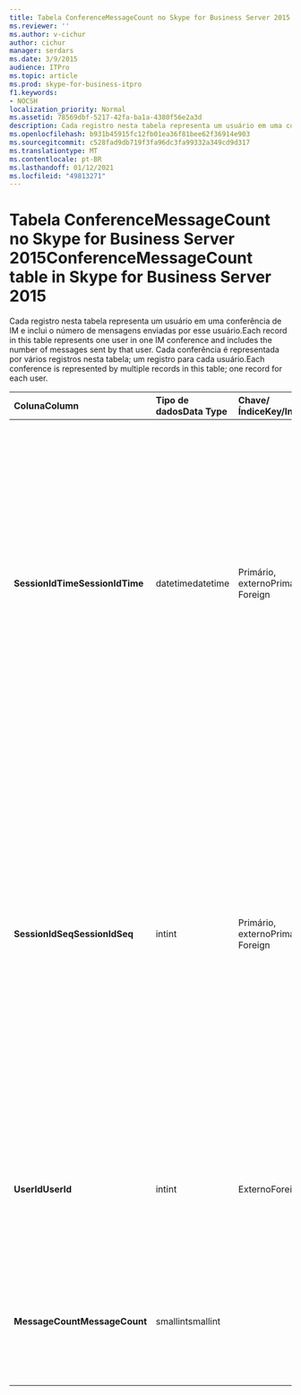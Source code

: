 ```yaml
---
title: Tabela ConferenceMessageCount no Skype for Business Server 2015
ms.reviewer: ''
ms.author: v-cichur
author: cichur
manager: serdars
ms.date: 3/9/2015
audience: ITPro
ms.topic: article
ms.prod: skype-for-business-itpro
f1.keywords:
- NOCSH
localization_priority: Normal
ms.assetid: 78569dbf-5217-42fa-ba1a-4380f56e2a3d
description: Cada registro nesta tabela representa um usuário em uma conferência de IM e inclui o número de mensagens enviadas por esse usuário. Cada conferência é representada por vários registros nesta tabela; um registro para cada usuário.
ms.openlocfilehash: b931b45915fc12fb01ea36f81bee62f36914e903
ms.sourcegitcommit: c528fad9db719f3fa96dc3fa99332a349cd9d317
ms.translationtype: MT
ms.contentlocale: pt-BR
ms.lasthandoff: 01/12/2021
ms.locfileid: "49813271"
---
```

# <a name="conferencemessagecount-table-in-skype-for-business-server-2015"></a><span data-ttu-id="8a138-104">Tabela ConferenceMessageCount no Skype for Business Server 2015</span><span class="sxs-lookup"><span data-stu-id="8a138-104">ConferenceMessageCount table in Skype for Business Server 2015</span></span>
 
<span data-ttu-id="8a138-105">Cada registro nesta tabela representa um usuário em uma conferência de IM e inclui o número de mensagens enviadas por esse usuário.</span><span class="sxs-lookup"><span data-stu-id="8a138-105">Each record in this table represents one user in one IM conference and includes the number of messages sent by that user.</span></span> <span data-ttu-id="8a138-106">Cada conferência é representada por vários registros nesta tabela; um registro para cada usuário.</span><span class="sxs-lookup"><span data-stu-id="8a138-106">Each conference is represented by multiple records in this table; one record for each user.</span></span>
  
|<span data-ttu-id="8a138-107">**Coluna**</span><span class="sxs-lookup"><span data-stu-id="8a138-107">**Column**</span></span>|<span data-ttu-id="8a138-108">**Tipo de dados**</span><span class="sxs-lookup"><span data-stu-id="8a138-108">**Data Type**</span></span>|<span data-ttu-id="8a138-109">**Chave/Índice**</span><span class="sxs-lookup"><span data-stu-id="8a138-109">**Key/Index**</span></span>|<span data-ttu-id="8a138-110">**Detalhes**</span><span class="sxs-lookup"><span data-stu-id="8a138-110">**Details**</span></span>|
|:-----|:-----|:-----|:-----|
|<span data-ttu-id="8a138-111">**SessionIdTime**</span><span class="sxs-lookup"><span data-stu-id="8a138-111">**SessionIdTime**</span></span> <br/> |<span data-ttu-id="8a138-112">datetime</span><span class="sxs-lookup"><span data-stu-id="8a138-112">datetime</span></span>  <br/> |<span data-ttu-id="8a138-113">Primário, externo</span><span class="sxs-lookup"><span data-stu-id="8a138-113">Primary, Foreign</span></span>  <br/> |<span data-ttu-id="8a138-114">Hora da instância da conferência.</span><span class="sxs-lookup"><span data-stu-id="8a138-114">Time of conference instance.</span></span> <span data-ttu-id="8a138-115">Usado em conjunto com **SessionIdSeq para** identificar exclusivamente uma instância de conferência.</span><span class="sxs-lookup"><span data-stu-id="8a138-115">Used in conjunction with **SessionIdSeq** to uniquely identify a conference instance.</span></span> <span data-ttu-id="8a138-116">Consulte a [tabela Conferências no Skype for Business Server 2015](conferences.md) para obter mais informações.</span><span class="sxs-lookup"><span data-stu-id="8a138-116">See the [Conferences table in Skype for Business Server 2015](conferences.md) for more information.</span></span> <br/> |
|<span data-ttu-id="8a138-117">**SessionIdSeq**</span><span class="sxs-lookup"><span data-stu-id="8a138-117">**SessionIdSeq**</span></span> <br/> |<span data-ttu-id="8a138-118">int</span><span class="sxs-lookup"><span data-stu-id="8a138-118">int</span></span>  <br/> |<span data-ttu-id="8a138-119">Primário, externo</span><span class="sxs-lookup"><span data-stu-id="8a138-119">Primary, Foreign</span></span>  <br/> |<span data-ttu-id="8a138-120">Número de ID para identificar a instância da conferência.</span><span class="sxs-lookup"><span data-stu-id="8a138-120">ID number to identify the conference instance.</span></span> <span data-ttu-id="8a138-121">Usado em conjunto com **SessionIdTime** para identificar exclusivamente uma instância de conferência.</span><span class="sxs-lookup"><span data-stu-id="8a138-121">Used in conjunction with **SessionIdTime** to uniquely identify a conference instance.</span></span> <span data-ttu-id="8a138-122">Consulte a [tabela Conferências no Skype for Business Server 2015](conferences.md) para obter mais informações.</span><span class="sxs-lookup"><span data-stu-id="8a138-122">See the [Conferences table in Skype for Business Server 2015](conferences.md) for more information.</span></span> <br/> |
|<span data-ttu-id="8a138-123">**UserId**</span><span class="sxs-lookup"><span data-stu-id="8a138-123">**UserId**</span></span> <br/> |<span data-ttu-id="8a138-124">int</span><span class="sxs-lookup"><span data-stu-id="8a138-124">int</span></span>  <br/> |<span data-ttu-id="8a138-125">Externo</span><span class="sxs-lookup"><span data-stu-id="8a138-125">Foreign</span></span>  <br/> |<span data-ttu-id="8a138-126">Número exclusivo que identifica esse usuário, referenciado na [tabela Usuários.](users.md)</span><span class="sxs-lookup"><span data-stu-id="8a138-126">Unique number identifying this user, referenced from the [Users table](users.md).</span></span>  <br/> |
|<span data-ttu-id="8a138-127">**MessageCount**</span><span class="sxs-lookup"><span data-stu-id="8a138-127">**MessageCount**</span></span> <br/> |<span data-ttu-id="8a138-128">smallint</span><span class="sxs-lookup"><span data-stu-id="8a138-128">smallint</span></span>  <br/> | <br/> |<span data-ttu-id="8a138-129">O número de mensagens enviadas por esse usuário durante a conferência.</span><span class="sxs-lookup"><span data-stu-id="8a138-129">The number of messages sent by this user during this conference.</span></span>  <br/> |
   

